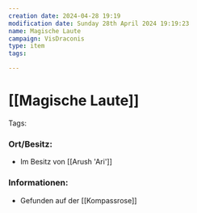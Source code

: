 ```yaml
---
creation date: 2024-04-28 19:19 
modification date: Sunday 28th April 2024 19:19:23 
name: Magische Laute 
campaign: VisDraconis
type: item
tags:

--- 
```


# [[Magische Laute]]

Tags: 

### Ort/Besitz:
- Im Besitz von [[Arush 'Ari']]

### Informationen:
- Gefunden auf der [[Kompassrose]]